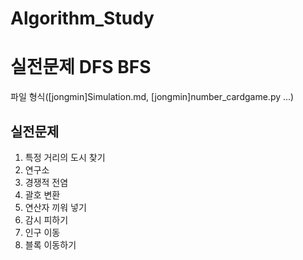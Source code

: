 # Algorithm_Study
# 실전문제 DFS BFS
파일 형식([jongmin]Simulation.md, [jongmin]number_cardgame.py ...)

## 실전문제
1) 특정 거리의 도시 찾기
2) 연구소
3) 경쟁적 전염
4) 괄호 변환
5) 연산자 끼워 넣기
6) 감시 피하기
7) 인구 이동
8) 블록 이동하기
